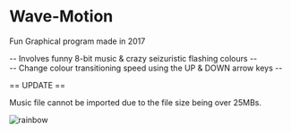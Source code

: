 # Wave-Motion
Fun Graphical program made in 2017

-- Involves funny 8-bit music & crazy seizuristic flashing colours -- <br>
-- Change colour transitioning speed using the UP & DOWN arrow keys --

== UPDATE ==

Music file cannot be imported due to the file size being over 25MBs.

![rainbow](https://user-images.githubusercontent.com/21260839/30390542-58b23d8c-98ae-11e7-9b97-52b09f4a115d.png)

